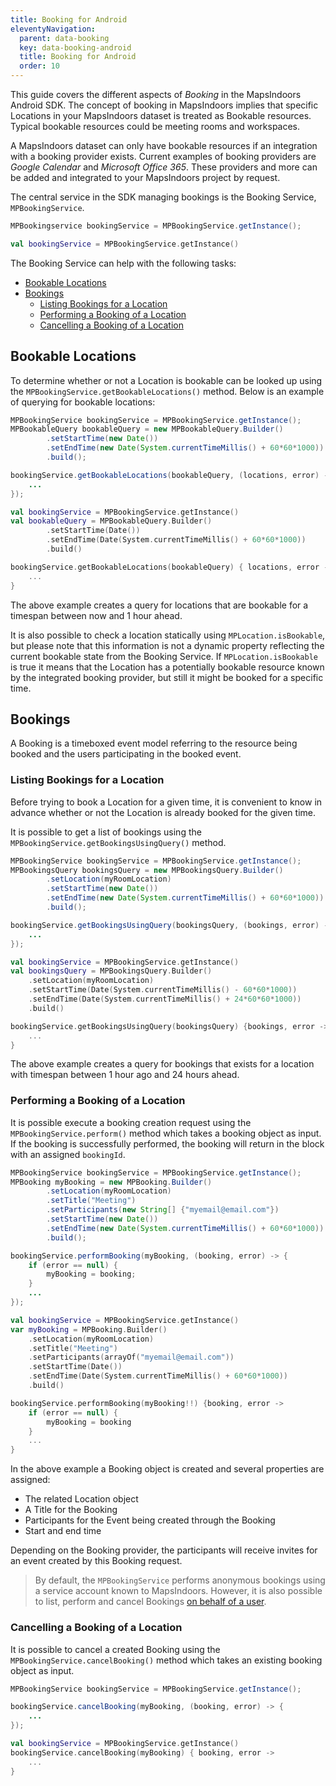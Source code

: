```yaml
---
title: Booking for Android
eleventyNavigation:
  parent: data-booking
  key: data-booking-android
  title: Booking for Android
  order: 10
---
```



This guide covers the different aspects of _Booking_ in the MapsIndoors Android SDK. The concept of booking in MapsIndoors implies that specific Locations in your MapsIndoors dataset is treated as Bookable resources. Typical bookable resources could be meeting rooms and workspaces.

A MapsIndoors dataset can only have bookable resources if an integration with a booking provider exists. Current examples of booking providers are _Google Calendar_ and _Microsoft Office 365_. These providers and more can be added and integrated to your MapsIndoors project by request.

The central service in the SDK managing bookings is the Booking Service, `MPBookingService`.

<mi-tabs>
<mi-tab label="Java" tab-for="java"></mi-tab>
<mi-tab label="Kotlin" tab-for="kotlin"></mi-tab>
<mi-tab-panel id="java">

```java
MPBookingservice bookingService = MPBookingService.getInstance();
```

</mi-tab-panel>
<mi-tab-panel id="kotlin">

```kotlin
val bookingService = MPBookingService.getInstance()
```

</mi-tab-panel>
</mi-tabs>

The Booking Service can help with the following tasks:

- [Bookable Locations](#bookable-locations)
- [Bookings](#bookings)
  - [Listing Bookings for a Location](#listing-bookings-for-a-location)
  - [Performing a Booking of a Location](#performing-a-booking-of-a-location)
  - [Cancelling a Booking of a Location](#cancelling-a-booking-of-a-location)

## Bookable Locations

To determine whether or not a Location is bookable can be looked up using the `MPBookingService.getBookableLocations()` method. Below is an example of querying for bookable locations:

<mi-tabs>
<mi-tab label="Java" tab-for="java"></mi-tab>
<mi-tab label="Kotlin" tab-for="kotlin"></mi-tab>
<mi-tab-panel id="java">

```java
MPBookingService bookingService = MPBookingService.getInstance();
MPBookableQuery bookableQuery = new MPBookableQuery.Builder()
        .setStartTime(new Date())
        .setEndTime(new Date(System.currentTimeMillis() + 60*60*1000))
        .build();

bookingService.getBookableLocations(bookableQuery, (locations, error) -> {
    ...
});
```

</mi-tab-panel>
<mi-tab-panel id="kotlin">

```kotlin
val bookingService = MPBookingService.getInstance()
val bookableQuery = MPBookableQuery.Builder()
        .setStartTime(Date())
        .setEndTime(Date(System.currentTimeMillis() + 60*60*1000))
        .build()

bookingService.getBookableLocations(bookableQuery) { locations, error ->
    ...
}
```

</mi-tab-panel>
</mi-tabs>

The above example creates a query for locations that are bookable for a timespan between now and 1 hour ahead.

It is also possible to check a location statically using `MPLocation.isBookable`, but please note that this information is not a dynamic property reflecting the current bookable state from the Booking Service. If `MPLocation.isBookable` is true it means that the Location has a potentially bookable resource known by the integrated booking provider, but still it might be booked for a specific time.

## Bookings

A Booking is a timeboxed event model referring to the resource being booked and the users participating in the booked event.

### Listing Bookings for a Location

Before trying to book a Location for a given time, it is convenient to know in advance whether or not the Location is already booked for the given time.

It is possible to get a list of bookings using the `MPBookingService.getBookingsUsingQuery()` method.

<mi-tabs>
<mi-tab label="Java" tab-for="java"></mi-tab>
<mi-tab label="Kotlin" tab-for="kotlin"></mi-tab>
<mi-tab-panel id="java">

```java
MPBookingService bookingService = MPBookingService.getInstance();
MPBookingsQuery bookingsQuery = new MPBookingsQuery.Builder()
        .setLocation(myRoomLocation)
        .setStartTime(new Date())
        .setEndTime(new Date(System.currentTimeMillis() + 60*60*1000))
        .build();

bookingService.getBookingsUsingQuery(bookingsQuery, (bookings, error) -> {
    ...
});
```

</mi-tab-panel>
<mi-tab-panel id="kotlin">

```kotlin
val bookingService = MPBookingService.getInstance()
val bookingsQuery = MPBookingsQuery.Builder()
    .setLocation(myRoomLocation)
    .setStartTime(Date(System.currentTimeMillis() - 60*60*1000))
    .setEndTime(Date(System.currentTimeMillis() + 24*60*60*1000))
    .build()

bookingService.getBookingsUsingQuery(bookingsQuery) {bookings, error ->
    ...
}
```

</mi-tab-panel>
</mi-tabs>

The above example creates a query for bookings that exists for a location with timespan between 1 hour ago and 24 hours ahead.

### Performing a Booking of a Location

It is possible execute a booking creation request using the `MPBookingService.perform()` method which takes a booking object as input. If the booking is successfully performed, the booking will return in the block with an assigned `bookingId`.

<mi-tabs>
<mi-tab label="Java" tab-for="java"></mi-tab>
<mi-tab label="Kotlin" tab-for="kotlin"></mi-tab>
<mi-tab-panel id="java">

```java
MPBookingService bookingService = MPBookingService.getInstance();
MPBooking myBooking = new MPBooking.Builder()
        .setLocation(myRoomLocation)
        .setTitle("Meeting")
        .setParticipants(new String[] {"myemail@email.com"})
        .setStartTime(new Date())
        .setEndTime(new Date(System.currentTimeMillis() + 60*60*1000))
        .build();

bookingService.performBooking(myBooking, (booking, error) -> {
    if (error == null) {
        myBooking = booking;
    }
    ...
});
```

</mi-tab-panel>
<mi-tab-panel id="kotlin">

```kotlin
val bookingService = MPBookingService.getInstance()
var myBooking = MPBooking.Builder()
    .setLocation(myRoomLocation)
    .setTitle("Meeting")
    .setParticipants(arrayOf("myemail@email.com"))
    .setStartTime(Date())
    .setEndTime(Date(System.currentTimeMillis() + 60*60*1000))
    .build()

bookingService.performBooking(myBooking!!) {booking, error ->
    if (error == null) {
        myBooking = booking
    }
    ...
}
```

</mi-tab-panel>
</mi-tabs>

In the above example a Booking object is created and several properties are assigned:

- The related Location object
- A Title for the Booking
- Participants for the Event being created through the Booking
- Start and end time

Depending on the Booking provider, the participants will receive invites for an event created by this Booking request.

> By default, the `MPBookingService` performs anonymous bookings using a service account known to MapsIndoors. However, it is also possible to list, perform and cancel Bookings [on behalf of a user](http://docs.mapsindoors.com/data/booking/user-authenticated-booking-android/).

### Cancelling a Booking of a Location

It is possible to cancel a created Booking using the `MPBookingService.cancelBooking()` method which takes an existing booking object as input.

<mi-tabs>
<mi-tab label="Java" tab-for="java"></mi-tab>
<mi-tab label="Kotlin" tab-for="kotlin"></mi-tab>
<mi-tab-panel id="java">

```java
MPBookingService bookingService = MPBookingService.getInstance();

bookingService.cancelBooking(myBooking, (booking, error) -> {
    ...
});
```

</mi-tab-panel>
<mi-tab-panel id="kotlin">

```kotlin
val bookingService = MPBookingService.getInstance()
bookingService.cancelBooking(myBooking) { booking, error ->
    ...
}
```

</mi-tab-panel>
</mi-tabs>

